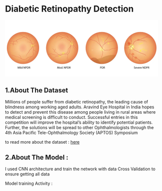 # Diabetic Retinopathy Detection 

<img src='assets/example.png'/>

## 1.About The Dataset
Millions of people suffer from diabetic retinopathy, the leading cause of blindness among working aged adults. Aravind Eye Hospital in India hopes to detect and prevent this disease among people living in rural areas where medical screening is difficult to conduct. Successful entries in this competition will improve the hospital’s ability to identify potential patients. Further, the solutions will be spread to other Ophthalmologists through the 4th Asia Pacific Tele-Ophthalmology Society (APTOS) Symposium

to read more about the dataset : [here](https://www.kaggle.com/competitions/aptos2019-blindness-detection/overview/description)

## 2.About The Model : 
I used CNN architecture and train the network with data Cross Validation to ensure getting all data

Model training Activity : 


